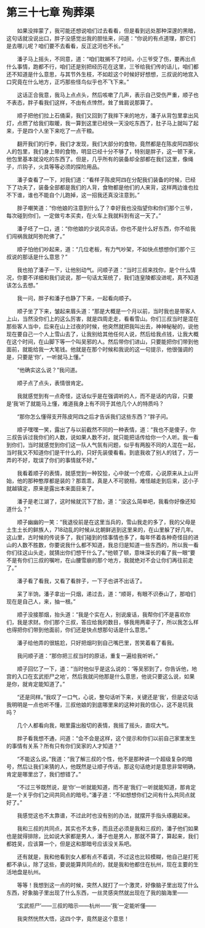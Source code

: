 # 第三十七章 殉葬渠


　　如果没摔蒙了，我可能还想说咱们过去看看，但是看到远处那种深邃的黑暗，这句话就没说出口，胖子没感觉出我的胆怯来，问道：“你说的有点道理，那它们是去哪儿呢？咱们要不去看看，反正这河也不长。” 

　　潘子马上摇头，不同意，道：“咱们耽搁不了时间，小三爷受了伤，要再出点什么事情，跑都不行，咱们还是别把经历花在这里，三爷给我们传的话儿，咱们都还不知道是什么意思，与其节外生枝，不如趁这个时候好好想想，三叔说的地宫入口究竟在什么地方，正巧那些怪鸟似乎也不飞下来。” 

　　这话正合我意，我马上点点头，然后咳嗽了几声，表示自己受伤严重，顺子也不表态，胖子看我们这样，不由有点悻然，耸了耸肩说那算了。 

　　顺子把他们拉上石俑渠，我们又回到了我摔下来的地方，潘子从背包里拿出风灯，点燃了给我们取暖，我一算到这里已经快一天没吃东西了，肚子马上就叫了起来，于是四个人坐下来吃了一点干粮。 

　　翻开我们的行李，我们才发现，我们大部分的食物，竟然都是在陈皮阿四那伙人的包里，我们身上带的食物，明显已经十分不够了，特别是胖子，这一顿下来，他包里基本就没吃的东西了。但是，几乎所有的装备却全部都在我们这里，像绳子，爪钩子，火具等等必须的探险用品。 

　　潘子查看了一下，对我们道：“看样子陈皮阿四在分配我们装备的时候，已经下了功夫了，装备全部都是我们的人背，食物都是他们的人来背，这样两边谁也拉不下谁，谁也不能自个儿跑掉，这一招我还真没注意到。” 

　　胖子嘲笑道：“你他娘的注意到什么了？幸好我也没指望你和你们那个三爷，每次碰到你们，一定做亏本买卖，在火车上我就料到有这一天了。” 

　　潘子呸了一口，道：“你他娘的少说风凉话，你也不是什么好东西，你不给我们闯祸我就阿弥陀佛了。” 

　　顺子怕他们吵起来，道：“几位老板，有力气吵架，不如快点想想你们那个三叔说的那话是什么意思？” 

　　我也拍了潘子一下，让他别动气。问顺子道：“当时三叔来找你，是个什么情况，你要不详细和我们说说，那一句话太笼统了，我们连皇陵都没进呢，真不知道该怎么去想。” 

　　我一问，胖子和潘子也静了下来，一起看向顺子。 

　　顺子坐了下来，皱起来眉头道：“那是大概是一个月以前，当时我也是带客人上山，当然没你们上的这么厉害，就是四周走走，看看雪山。你们三叔当时是混在那些客人当中，后来在山上过夜的时候，他突然就把我叫出去，神神秘秘的，说他现在要自己一个人上雪山去了，让我别给其他任何人说，然后给我点钱，让我大概在这个时间，在山脚下等一个叫吴邪的人。然后带你们进山，只要能把你们带到他面前，就能给我一大笔钱。他就是在那个时候和我说的这一句提示，他很强调的是，只要是‘你’，一听就马上懂。” 

　　“他确实这么说？”我问道。 

　　顺子点了点头，表情很肯定。 

　　我就感觉到有一点奇怪，这话似乎是在强调听的人，而不是话的内容，只要是‘我’听了就能马上懂，难道我身上有不同于其他几个人的特质吗？ 

　　“那你怎么懂得支开陈皮阿四之后才告诉我们这些东西？”胖子问。 

　　顺子嘿嘿一笑，露出了与以前截然不同的一种表情，道：“我也不是傻子，你三叔告诉过我你们的人数，说如果人数不对，就只能把话传给你一个人听。我一看到你们，当时就感觉到你们这一队人气氛有问题，似乎有两股不同的人混在一起，当时我又不知道你们是干什么的，只好先装傻看看。到底我收了别人的钱了，万一弄的不好，耽误了你们的事情就不好。” 

　　我看着顺子的表情，就感觉到一种狡狯，心中就一个疙瘩，心说原来从上山开始，他的那种憨厚都是装的？那乖乖，真是人不可貌相，难怪越走到后来，这小子就越镇定，原来是露出本来面目来了。 

　　潘子是老江湖了，这时候就沉下了脸，道：“没这么简单吧，我看你好像还知道什么？” 

　　顺子幽幽的一笑：“我退役前是在这里当兵的，雪山我走的多了，我的父母是土生土长的鲜族人，718动乱的时候从北朝鲜逃到这里来的，在山里躲了好几年。这山里，古时候的传说多了，我们碰到的怪事情也多了，每年怀着各种奇怪目的进山的人数不胜数，你要说我什么都不知道，我总归是知道一些东西的，所以我一看你们往这山头走，就猜出你们想干什么了。”他顿了顿，意味深长的看了我一眼“要不是有你们三叔的嘱咐，在山腰雪崩的那个地方，我就绝对不会让你们再往前走了。” 

　　潘子看了看我，又看了看胖子，一下子也讲不出话了。 

　　呆了半饷，潘子拿出一只烟，递过去，道：“顺哥，有眼不识泰山了，那咱们现在是自己人，来，抽一根。” 

　　顺子没接那烟，抬头道：“我是个实在人，别说废话，我帮你们不是喜欢你们，我是求财。你们那个三叔，答应给我的数目，够我用两辈子了，所以我怎么样也得把你们带到他面前，你们还是快点想那句话是什么意思。” 

　　潘子给他弄的很尴尬，只好把烟叼到自己嘴巴里，苦笑着看了看我。 

　　我问顺子道：“那你把三叔当时的原话，重复一遍给我听听。” 

　　顺子回忆了一下，道：“当时他似乎是这么说的：‘等吴邪到了，你告诉他，地宫的入口在玄武拒尸之地’，然后我就问他那是什么意思，他说只要这么说，如果是你，就肯定能知道了。” 

　　“还是同样。”我叹了一口气，心说，整句话听下来，关键还是‘我’，但是这句话我明明是一点也听不懂，三叔他娘的到底哪里来的这种对我的信心，这不是坑我吗？ 

　　几个人都看向我，眼里露出殷切的表情，我摇了摇头，直叹大气。 

　　胖子看我想不通，问道：“会不会是这样，这个提示和你们以前自己家里发生的事情有关系？所有只有你们吴家的人才知道？” 

　　“不能这么说。”我道：“我了解三叔的个性，他不是那种讲一个超级复杂的暗号，然后让我们来猜的人，他既然是让顺子传话，那这句话绝对是意思非常明确，肯定是哪里岔了，我们想错了。”  

　　“不过三爷既然说，是‘你’一听就能知道，而不是‘我们’一听就能知道，那肯定是一个关乎你们之间共同点的暗号。”潘子道：“不如想想你们之间有什么共同点就好了。” 

　　我感觉这也不太靠谱，不过此时也没有别的办法，就摆开手指头琢磨起来。 

　　我和三叔的共同点，其实也不太多，而且还必须是我和三叔的，潘子他们如果也是就得排除，比如说大家都是男人，潘子也是男人，那就不算了，算起来，我们都姓吴，应该算一个，但是这和那暗号应该没关系吧。 

　　还有就是，我和他看到女人都有点不着调，不过这也比较模糊，他自己是打死都不承认，除了这些，要说能算共同点的，就是我和他都住在杭州，现在主要的生活地盘是杭州。 

　　等等！我想到这一点的时候，突然人就打了一个激灵，好像脑子里出现了什么东西，好象脑子里出现了什么东西，一丝灵感突然就出现在了我的脑海里—— 

　　‘玄武拒尸’——三叔的暗示——杭州——‘我’一定能听懂—— 

　　我突然恍然大悟，这四个字，竟然是这个意思！

